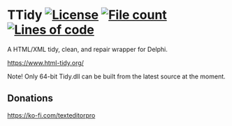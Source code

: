 # TTidy [![License](https://img.shields.io/badge/License-MIT-yellowgreen.svg)](https://opensource.org/licenses/MIT) [![File count](https://tokei.rs/b1/github/TextEditorPro/TTidy?category=files)](https://github.com/TextEditorPro/TTidy/tree/main/Source) [![Lines of code](https://tokei.rs/b1/github/TextEditorPro/TTidy?category=code)](https://github.com/TextEditorPro/TTidy/tree/main/Source)

A HTML/XML tidy, clean, and repair wrapper for Delphi.

https://www.html-tidy.org/

Note! Only 64-bit Tidy.dll can be built from the latest source at the moment.

## Donations

https://ko-fi.com/texteditorpro